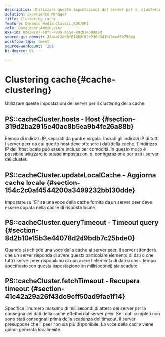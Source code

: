```yaml
---
description: Utilizzare queste impostazioni del server per il clustering della cache.
solution: Experience Manager
title: Clustering cache
feature: Dynamic Media Classic,SDK/API
role: Developer,Admin,User
exl-id: bd0267e7-ebf5-4995-b55e-89cb1a58de6d
source-git-commit: 38afaf2ed0f01868f02e236e941b23eed5b790aa
workflow-type: tm+mt
source-wordcount: '201'
ht-degree: 0%

---
```


# Clustering cache{#cache-clustering}

Utilizzare queste impostazioni del server per il clustering della cache.

## PS::cacheCluster.hosts - Host {#section-319d2ba2915e40ac8b5ea9b4fe26a88b}

Elenco di indirizzi IP, separati da punti e virgola. Includi gli indirizzi IP di tutti i server peer da cui questo host deve ottenere i dati della cache. L&#39;indirizzo IP dell&#39;host locale può essere incluso per comodità. In questo modo è possibile utilizzare le stesse impostazioni di configurazione per tutti i server del cluster.

## PS::cacheCluster.updateLocalCache - Aggiorna cache locale {#section-154c2c0af4544200a3499232bb130dde}

Impostare su &#39;Sì&#39; se una voce della cache fornita da un server peer deve essere copiata nella cache di risposta locale.

## PS::cacheCluster.queryTimeout - Timeout query {#section-8d2b10e15b3e44078d2d9bdb7c25bde0}

Quando si richiede una voce della cache ai server peer, il server attenderà che un server risponda di avere questo particolare elemento di dati o che tutti i server peer rispondano di non avere l&#39;elemento di dati o che il tempo specificato con questa impostazione (in millisecondi) sia scaduto.

## PS::cacheCluster.fetchTimeout - Recupera timeout {#section-41c42a29a26f43dc9cff50ad9fae1f14}

Specifica il numero massimo di millisecondi di attesa del server per la consegna dei dati della cache effettivi dal server peer. Se i dati completi non sono stati consegnati prima della scadenza del timeout, il server presuppone che il peer non sia più disponibile. La voce della cache viene quindi generata localmente.
